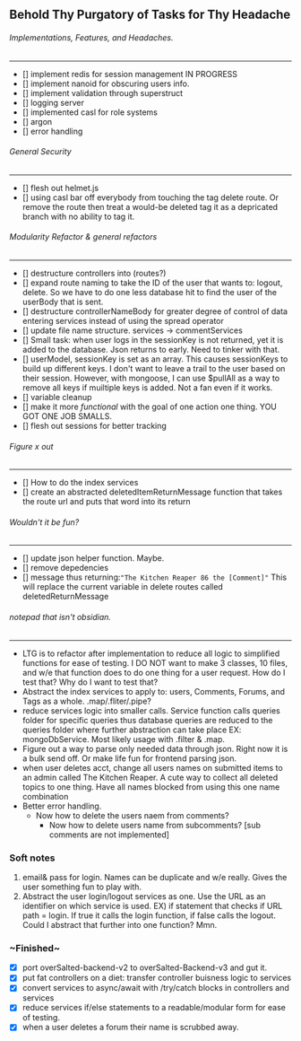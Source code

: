 ## Behold Thy Purgatory of Tasks for Thy Headache

###### Implementations, Features, and Headaches. 

---
- [] implement redis for session management IN PROGRESS
- [] implement nanoid for obscuring users info.
- [] implement validation through superstruct
- [] logging server
- [] implemented casl for role systems
- [] argon
- [] error handling

###### General Security

---
- [] flesh out helmet.js
- [] using casl bar off everybody from touching the tag delete route. Or remove the route then treat a would-be
  deleted tag it as a
  depricated branch with no ability to tag it.


###### Modularity Refactor & general refactors

---

- [] destructure controllers into (routes?)
- [] expand route naming to take the ID of the user that wants to: logout, delete. So we have to do one less database hit to find the user of the userBody that is sent. 
- [] destructure controllerNameBody for greater degree of control of data entering services instead of using the spread operator
- [] update file name structure. services -> commentServices
- [] Small task: when user logs in the sessionKey is not returned, yet it is added to the database. Json returns to early. Need to tinker with that.
- [] userModel, sessionKey is set as an array. This causes sessionKeys to build up different keys. I don't want to 
  leave a trail to the user based on their session. However, with mongoose, I can use $pullAll as a way to remove 
  all keys if muiltiple keys is added. Not a fan even if it works.  
- [] variable cleanup
- [] make it more _functional_ with the goal of one action one thing. YOU GOT ONE JOB SMALLS.
- [] flesh out sessions for better tracking
  

###### Figure x out

---
- [] How to do the index services
- [] create an abstracted deletedItemReturnMessage function that takes the route url and puts that word into its return

###### Wouldn't it be fun?

---
- [] update json helper function. Maybe.
- [] remove depedencies
- [] message thus returning:`"The Kitchen Reaper 86 the [Comment]"` This will replace the current variable in delete routes called deletedReturnMessage


###### notepad that isn't obsidian.

---
* LTG is to refactor after implementation to reduce all logic to simplified functions for ease of testing. I DO NOT 
  want to make 3 classes, 10 files, and w/e that function does to do one thing for a user request. How do I test 
  that? Why do I want to test that? 
* Abstract the index services to apply to: users, Comments, Forums, and Tags as a whole. .map/.fliter/.pipe?
* reduce services logic into smaller calls. Service function calls queries folder for specific queries thus database 
  queries are reduced to the queries folder where further abstraction can take place EX: 
  mongoDbService. Most likely usage with .filter & .map. 
* Figure out a way to parse only needed data through json. Right now it is a bulk send off. Or make life fun for 
  frontend parsing json. 
* when user deletes acct, change all users names on submitted items to an admin called The Kitchen Reaper. A cute way to collect all deleted topics to one thing. Have all names blocked from using this one name combination 
* Better error handling. 
  * Now how to delete the users naem from comments? 
    * Now how to delete users name from subcomments? [sub comments are not implemented]

### Soft notes

1) email& pass for login. Names can be duplicate and w/e really. Gives the user something fun to play with.
2) Abstract the user login/logout services as one. Use the URL as an identifier on which service is used. EX)
   if statement that checks if URL path = login. If true it calls the login function, if false calls the logout.
   Could I abstract that further into one function? Mmn.

### ~Finished~

- [x] port overSalted-backend-v2 to overSalted-Backend-v3 and gut it.
- [x] put fat controllers on a diet: transfer controller buisness logic to services
- [x] convert services to async/await with /try/catch blocks in controllers and services
- [x] reduce services if/else statements to a readable/modular form for ease of testing. 
- [x] when a user deletes a forum their name is scrubbed away. 
